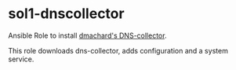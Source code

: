 # sol1-dnscollector
Ansible Role to install [dmachard's DNS-collector](https://github.com/dmachard/DNS-collector).

This role downloads dns-collector, adds configuration and a system service.